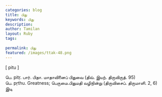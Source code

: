 ```yaml
---
categories: blog
title: பிது
keywords: பிது
description: 
author: Tamilan
layout: Ruby
tags: 
 
permalink: பிது
featured: /images/ttak-48.png
---
```

  
[ pitu ]  
  
பெ. pitṛ. பார். பிதா. மாதாவினைப் பிதுவை (திவ். இயற். திருவிருத். 95)  
பெ. pṛthu. Greatness; பெருமை.பிதுமதி வழிநின்று (திருவிசைப். திருமாளி. 2, 6)  
இடி